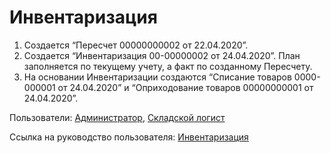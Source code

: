 #  Инвентаризация

1. Создается “Пересчет 00000000002 от 22.04.2020”.
2. Создается “Инвентаризация 00-00000002 от 24.04.2020”. План заполняется по текущему учету, а факт по созданному Пересчету.
3. На основании Инвентаризации создаются “Списание товаров 0000-000001 от 24.04.2020” и “Оприходование товаров 00000000001 от 24.04.2020”.

Пользователи: [Администратор](../Users/Administrator.md), [Складской логист](../Users/WarehouseLogistician.md)

Ссылка на руководство пользователя: <a href="https://konstanta-it.github.io/erp4food/Warehouse/SimpleWarehouse/Inventar/" target="_blank"> Инвентаризация </a>